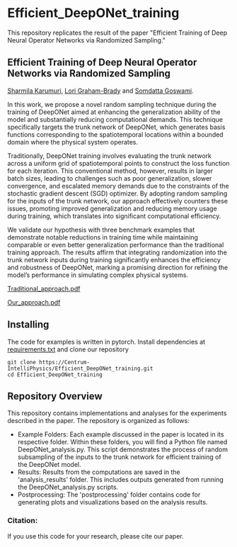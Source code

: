 # Efficient_DeepONet_training
This repository replicates the result of the paper "Efficient Training of Deep Neural Operator Networks via Randomized Sampling."

## **Efficient Training of Deep Neural Operator Networks via Randomized Sampling**
[Sharmila Karumuri](https://scholar.google.com/citations?user=uY1G-S0AAAAJ&hl=en), [Lori Graham-Brady](https://scholar.google.com/citations?user=xhj8q8cAAAAJ&hl=en) and [Somdatta Goswami](https://scholar.google.com/citations?user=GaKrpSkAAAAJ&hl=en).

In this work, we propose a novel random sampling technique during the training of DeepONet aimed at enhancing the generalization ability of the model and substantially reducing computational demands. This technique specifically targets the trunk network of DeepONet, which generates basis functions corresponding to the spatiotemporal locations within a bounded domain where the physical system operates.

Traditionally, DeepONet training involves evaluating the trunk network across a uniform grid of spatiotemporal points to construct the loss function for each iteration. This conventional method, however, results in larger batch sizes, leading to challenges such as poor generalization, slower convergence, and escalated memory demands due to the constraints of the stochastic gradient descent (SGD) optimizer. By adopting random sampling for the inputs of the trunk network, our approach effectively counters these issues, promoting improved generalization and reducing memory usage during training, which translates into significant computational efficiency.

We validate our hypothesis with three benchmark examples that demonstrate notable reductions in training time while maintaining comparable or even better generalization performance than the traditional training approach. The results affirm that integrating randomization into the trunk network inputs during training significantly enhances the efficiency and robustness of DeepONet, marking a promising direction for refining the model’s performance in simulating complex physical systems.

[Traditional_approach.pdf](https://github.com/user-attachments/files/17034276/Traditional_approach.pdf)

[Our_approach.pdf](https://github.com/user-attachments/files/17034277/Our_approach.pdf)

## Installing

The code for examples is written in pytorch. Install dependencies at [requirements.txt](https://github.com/Centrum-IntelliPhysics/Efficient_DeepONet_training/tree/main/requirements.txt) and clone our repository
```
git clone https://Centrum-IntelliPhysics/Efficient_DeepONet_training.git
cd Efficient_DeepONet_training
```
## Repository Overview

This repository contains implementations and analyses for the experiments described in the paper. The repository is organized as follows:

*	Example Folders: Each example discussed in the paper is located in its respective folder. Within these folders, you will find a Python file named DeepONet_analysis.py. This script demonstrates the process of random subsampling of the inputs to the trunk network for efficient training of the DeepONet model.
* Results: Results from the computations are saved in the 'analysis_results' folder. This includes outputs generated from running the DeepONet_analysis.py scripts.
* Postprocessing: The 'postprocessing' folder contains code for generating plots and visualizations based on the analysis results.
  
### Citation:
If you use this code for your research, please cite our paper.

